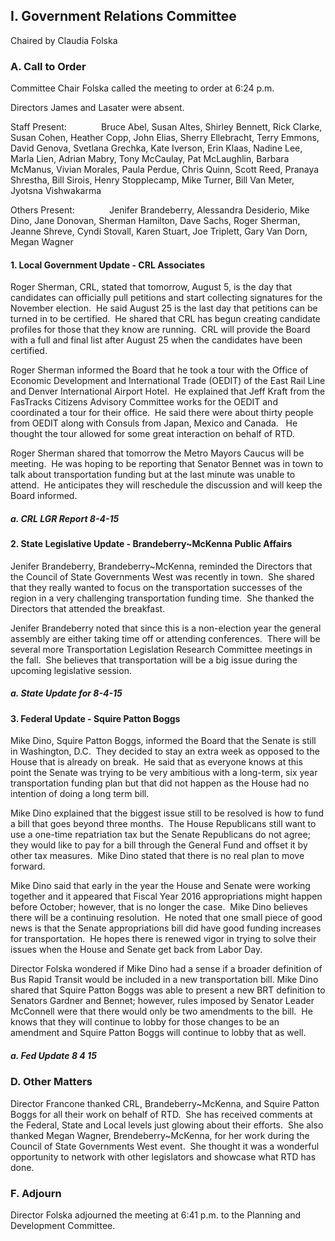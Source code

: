 ## I. Government Relations Committee

Chaired by Claudia Folska

### A. Call to Order

Committee Chair Folska called the meeting to order at 6:24 p.m.

Directors James and Lasater were absent.

Staff Present:              Bruce Abel, Susan Altes, Shirley Bennett, Rick Clarke, Susan Cohen, Heather Copp, John Elias, Sherry Ellebracht, Terry Emmons, David Genova, Svetlana Grechka, Kate Iverson, Erin Klaas, Nadine Lee, Marla Lien, Adrian Mabry, Tony McCaulay, Pat McLaughlin, Barbara McManus, Vivian Morales, Paula Perdue, Chris Quinn, Scott Reed, Pranaya Shrestha, Bill Sirois, Henry Stopplecamp, Mike Turner, Bill Van Meter, Jyotsna Vishwakarma

Others Present:              Jenifer Brandeberry, Alessandra Desiderio, Mike Dino, Jane Donovan, Sherman Hamilton, Dave Sachs, Roger Sherman, Jeanne Shreve, Cyndi Stovall, Karen Stuart, Joe Triplett, Gary Van Dorn, Megan Wagner

#### 1. Local Government Update - CRL Associates

Roger Sherman, CRL, stated that tomorrow, August 5, is the day that candidates can officially pull petitions and start collecting signatures for the November election.  He said August 25 is the last day that petitions can be turned in to be certified.  He shared that CRL has begun creating candidate profiles for those that they know are running.  CRL will provide the Board with a full and final list after August 25 when the candidates have been certified.

Roger Sherman informed the Board that he took a tour with the Office of Economic Development and International Trade (OEDIT) of the East Rail Line and Denver International Airport Hotel.  He explained that Jeff Kraft from the FasTracks Citizens Advisory Committee works for the OEDIT and coordinated a tour for their office.  He said there were about thirty people from OEDIT along with Consuls from Japan, Mexico and Canada.   He thought the tour allowed for some great interaction on behalf of RTD.

Roger Sherman shared that tomorrow the Metro Mayors Caucus will be meeting.  He was hoping to be reporting that Senator Bennet was in town to talk about transportation funding but at the last minute was unable to attend.  He anticipates they will reschedule the discussion and will keep the Board informed.

##### a. CRL LGR Report 8-4-15

#### 2. State Legislative Update - Brandeberry~McKenna Public Affairs

Jenifer Brandeberry, Brandeberry~McKenna, reminded the Directors that the Council of State Governments West was recently in town.  She shared that they really wanted to focus on the transportation successes of the region in a very challenging transportation funding time.  She thanked the Directors that attended the breakfast.

Jenifer Brandeberry noted that since this is a non-election year the general assembly are either taking time off or attending conferences.  There will be several more Transportation Legislation Research Committee meetings in the fall.  She believes that transportation will be a big issue during the upcoming legislative session.

##### a. State Update for 8-4-15

#### 3. Federal Update - Squire Patton Boggs

Mike Dino, Squire Patton Boggs, informed the Board that the Senate is still in Washington, D.C.  They decided to stay an extra week as opposed to the House that is already on break.  He said that as everyone knows at this point the Senate was trying to be very ambitious with a long-term, six year transportation funding plan but that did not happen as the House had no intention of doing a long term bill.

Mike Dino explained that the biggest issue still to be resolved is how to fund a bill that goes beyond three months.  The House Republicans still want to use a one-time repatriation tax but the Senate Republicans do not agree; they would like to pay for a bill through the General Fund and offset it by other tax measures.  Mike Dino stated that there is no real plan to move forward.

Mike Dino said that early in the year the House and Senate were working together and it appeared that Fiscal Year 2016 appropriations might happen before October; however, that is no longer the case.  Mike Dino believes there will be a continuing resolution.  He noted that one small piece of good news is that the Senate appropriations bill did have good funding increases for transportation.  He hopes there is renewed vigor in trying to solve their issues when the House and Senate get back from Labor Day.

Director Folska wondered if Mike Dino had a sense if a broader definition of Bus Rapid Transit would be included in a new transportation bill.  Mike Dino shared that Squire Patton Boggs was able to present a new BRT definition to Senators Gardner and Bennet; however, rules imposed by Senator Leader McConnell were that there would only be two amendments to the bill.  He knows that they will continue to lobby for those changes to be an amendment and Squire Patton Boggs will continue to lobby that as well.

##### a. Fed Update 8 4 15

### D. Other Matters

Director Francone thanked CRL, Brandeberry~McKenna, and Squire Patton Boggs for all their work on behalf of RTD.  She has received comments at the Federal, State and Local levels just glowing about their efforts.  She also thanked Megan Wagner, Brendeberry~McKenna, for her work during the Council of State Governments West event.  She thought it was a wonderful opportunity to network with other legislators and showcase what RTD has done.

### F. Adjourn

Director Folska adjourned the meeting at 6:41 p.m. to the Planning and Development Committee.